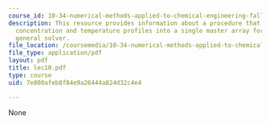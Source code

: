 ```yaml
---
course_id: 10-34-numerical-methods-applied-to-chemical-engineering-fall-2005
description: This resource provides information about a procedure that stacks the
  concentration and temperature profiles into a single master array for use with the
  general solver.
file_location: /coursemedia/10-34-numerical-methods-applied-to-chemical-engineering-fall-2005/7e800afeb8f84e9a26444a824d32c4e4_lec10.pdf
file_type: application/pdf
layout: pdf
title: lec10.pdf
type: course
uid: 7e800afeb8f84e9a26444a824d32c4e4

---
```

None
